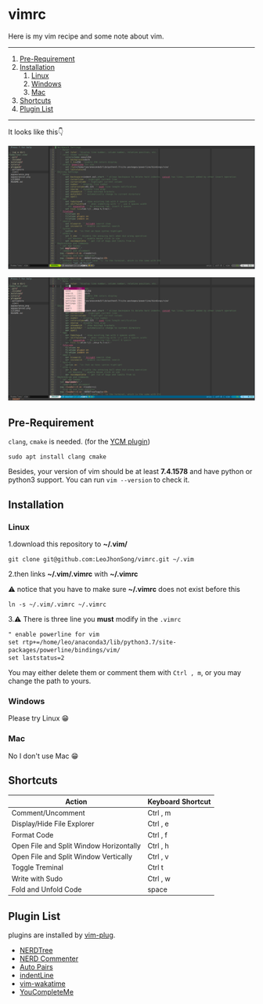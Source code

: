 # vimrc
Here is my vim recipe and some note about vim.

---

1. [Pre-Requirement](#Pre-Requirement)
2. [Installation](#Installation)
   1. [Linux](#Linux)
   2. [Windows](#Windows)
   3. [Mac](#Mac)
3. [Shortcuts](#Shortcuts)
4. [Plugin List](#Plugin-List)

---

It looks like this👇

![Normal mode](appearance.png)

![Insert mode](appearance2.png)

## Pre-Requirement

`clang`, `cmake` is needed. (for the [YCM
plugin](https://ycm-core.github.io/YouCompleteMe/#linux-64-bit))

```shell
sudo apt install clang cmake
```

Besides, your version of vim should be at least **7.4.1578** and have python or
python3 support. You can run `vim --version` to check it.

## Installation

### Linux

1.download this repository to **~/.vim/**

```shell
git clone git@github.com:LeoJhonSong/vimrc.git ~/.vim
```

2.then links **~/.vim/.vimrc** with **~/.vimrc**

   ⚠️ notice that you have to make sure **~/.vimrc** does not exist before this

```shell
ln -s ~/.vim/.vimrc ~/.vimrc
```

3.⚠️ There is three line you **must** modify in the `.vimrc`

```vim
" enable powerline for vim
set rtp+=/home/leo/anaconda3/lib/python3.7/site-packages/powerline/bindings/vim/
set laststatus=2
```

You may either delete them or comment them with `Ctrl , m`, or you may change
the path to yours.

### Windows

Please try Linux 😁

### Mac

No I don't use Mac 😁

## Shortcuts

|Action|Keyboard Shortcut|
|-|-|
|Comment/Uncomment| Ctrl , m|
|Display/Hide File Explorer| Ctrl , e|
|Format Code| Ctrl , f|
|Open File and Split Window Horizontally| Ctrl , h|
|Open File and Split Window Vertically| Ctrl , v|
|Toggle Treminal| Ctrl t|
|Write with Sudo| Ctrl , w|
|Fold and Unfold Code| space|

## Plugin List

plugins are installed by [vim-plug](https://github.com/junegunn/vim-plug).

- [NERDTree](https://github.com/scrooloose/nerdtree)
- [NERD Commenter](https://github.com/scrooloose/nerdcommenter)
- [Auto Pairs](https://github.com/jiangmiao/auto-pairs)
- [indentLine](https://github.com/Yggdroot/indentLine)
- [vim-wakatime](https://github.com/wakatime/vim-wakatime)
- [YouCompleteMe](https://github.com/ycm-core/YouCompleteMe)
